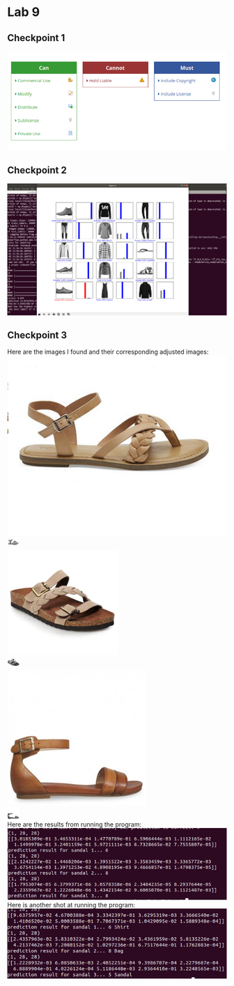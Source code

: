 # Lab 9

## Checkpoint 1
![](checkpoint1.png)  

## Checkpoint 2
![](checkpoint2.png)

## Checkpoint 3
Here are the images I found and their corresponding adjusted images:  
![](sandal-1.PNG)  
![](sandal-1-adjust.jpg)  
![](sandal-2.PNG)  
![](sandal-2-adjust.jpg)  
![](sandal-3.PNG)  
![](sandal-3-adjust.jpg)  
Here are the results from running the program:  
![](sandal-result.PNG)  
Here is another shot at running the program:  
![](sandal-result-2.PNG)  